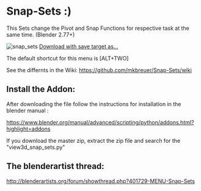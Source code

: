 # Snap-Sets :) 

This Sets change the Pivot and Snap Functions for respective task at the same time. (Blender 2.77+)

![snap_sets](https://lh6.googleusercontent.com/-rnv_sOTXEM8/V23i19OnBVI/AAAAAAAAI_E/Bzgm39z1CEMW8vqj5pqiTlXxqNX6xQ4mwCL0B/w162-h182-no/snap_sets.png)
[Download with save target as...](https://raw.githubusercontent.com/mkbreuer/Snap-Sets/master/view3d_snap_sets.py)

The default shortcut for this menu is [ALT+TWO]

See the differnts in the Wiki:
https://github.com/mkbreuer/Snap-Sets/wiki

## Install the Addon:

After downloading the file follow the instructions for installation in the blender manual :

https://www.blender.org/manual/advanced/scripting/python/addons.html?highlight=addons

If you download the master zip, extract the zip file and search for the "view3d_snap_sets.py"

## The blenderartist thread:

http://blenderartists.org/forum/showthread.php?401729-MENU-Snap-Sets
